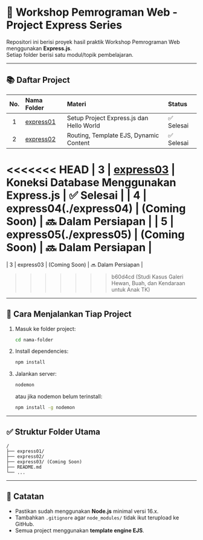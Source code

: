 # 📖 Workshop Pemrograman Web - Project Express Series

Repositori ini berisi proyek hasil praktik Workshop Pemrograman Web menggunakan **Express.js**.  
Setiap folder berisi satu modul/topik pembelajaran.

---

## 📚 Daftar Project

| No. | Nama Folder | Materi                                                                 | Status        |
|:---:|:------------|:-----------------------------------------------------------------------|:-------------|
| 1   | [express01](./express01) | Setup Project Express.js dan Hello World                             | ✅ Selesai     |
| 2   | [express02](./express02) | Routing, Template EJS, Dynamic Content                                | ✅ Selesai     |
<<<<<<< HEAD
| 3   | [express03](./express03)    | Koneksi Database Menggunakan Express.js                            | ✅ Selesai |
| 4   | express04(./express04)    | (Coming Soon)                                                        | 🔜 Dalam Persiapan |
| 5   | express05(./express05)    | (Coming Soon)                                                        | 🔜 Dalam Persiapan |
=======
| 3   | express03    | (Coming Soon)                                                        | 🔜 Dalam Persiapan |
>>>>>>> b60d4cd (Studi Kasus Galeri Hewan, Buah, dan Kendaraan untuk Anak TK)

---

## 🚀 Cara Menjalankan Tiap Project

1. Masuk ke folder project:
   ```bash
   cd nama-folder
   ```

2. Install dependencies:
   ```bash
   npm install
   ```

3. Jalankan server:
   ```bash
   nodemon
   ```
   atau jika nodemon belum terinstall:
   ```bash
   npm install -g nodemon
   ```

---

## ✅ Struktur Folder Utama

```
/
├── express01/
├── express02/
├── express03/ (Coming Soon)
├── README.md
└── ...
```

---

## 📌 Catatan

- Pastikan sudah menggunakan **Node.js** minimal versi 16.x.
- Tambahkan `.gitignore` agar `node_modules/` tidak ikut terupload ke GitHub.
- Semua project menggunakan **template engine EJS**.
